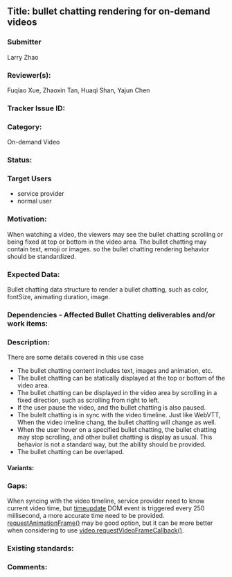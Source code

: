 ## Title: bullet chatting rendering for on-demand videos

### Submitter

Larry Zhao

### Reviewer(s):

Fuqiao Xue, Zhaoxin Tan, Huaqi Shan, Yajun Chen

### Tracker Issue ID:

### Category:

On-demand Video

### Status: 

### Target Users

- service provider
- normal user

### Motivation:

When watching a video, the viewers may see the bullet chatting scrolling or being fixed at top or bottom in the video area. The bullet chatting may contain text, emoji or images. so the bullet chatting rendering behavior should be standardized.

### Expected Data:

Bullet chatting data structure to render a bullet chatting, such as color, fontSize, animating duration, image. 

### Dependencies - Affected Bullet Chatting deliverables and/or work items:

### Description:

There are some details covered in this use case 

- The bullet chatting content includes text, images and animation, etc. 
- The bullet chatting can be statically displayed at the top or bottom of the video area.
- The bullet chatting can be displayed in the video area by scrolling in a fixed direction, such as scrolling from right to left.
- If the user pause the video, and the bullet chatting is also paused.
- The bulelt chatting is in sync with the video timeline. Just like WebVTT, When the video imeline chang, the bullet chatting will change as well.
- When the user hover on a specified bullet chatting, the bullet chatting may stop scrolling, and other bullet chatting is display as usual. This behavior is not a standard way, but the ability should be provided.
- The bullet chatting can be overlaped.

#### Variants:


### Gaps:

When syncing with the video timeline, service provider need to know current video time, but [timeupdate](https://html.spec.whatwg.org/multipage/media.html#event-media-timeupdate) DOM event is triggered every 250 millisecond, a more accurate time need to be provided. [requestAnimationFrame()](requestAnimationFrame()) may be good option, but it can be more better when considering to use [video.requestVideoFrameCallback()](https://github.com/WICG/video-rvfc/blob/gh-pages/explainer.md).

### Existing standards:

### Comments:


